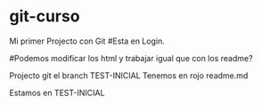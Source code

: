 # git-curso

Mi primer Projecto con Git
#Esta en Login. 

#Podemos modificar los html y trabajar igual que con los readme?

Projecto git el branch TEST-INICIAL
Tenemos en rojo readme.md

Estamos en TEST-INICIAL 
